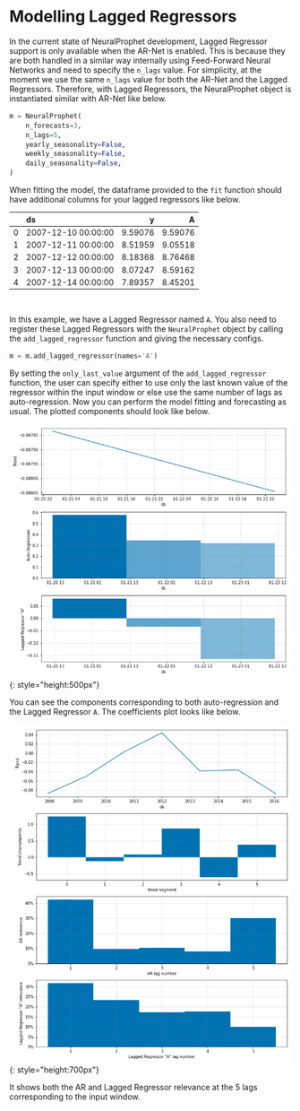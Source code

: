 # Modelling Lagged Regressors

In the current state of NeuralProphet development, Lagged Regressor support is 
only available when the AR-Net is enabled. This is because they are both handled in a similar way internally 
using Feed-Forward Neural Networks and need to specify the `n_lags` value. For simplicity, at the moment
we use the same `n_lags` value for both the AR-Net and the Lagged Regressors. Therefore, with Lagged Regressors,
the NeuralProphet object is instantiated similar with AR-Net like below.

```python
m = NeuralProphet(
    n_forecasts=3,
    n_lags=5,
    yearly_seasonality=False,
    weekly_seasonality=False,
    daily_seasonality=False,
)
``` 

When fitting the model, the dataframe provided to the `fit` function should have additional
columns for your lagged regressors like below.

|      | ds                  |        y |        A |
|-----:|:--------------------|---------:|---------:|
|    0 | 2007-12-10 00:00:00 |  9.59076 |  9.59076 |
|    1 | 2007-12-11 00:00:00 |  8.51959 |  9.05518 |
|    2 | 2007-12-12 00:00:00 |  8.18368 |  8.76468 |
|    3 | 2007-12-13 00:00:00 |  8.07247 |  8.59162 |
|    4 | 2007-12-14 00:00:00 |  7.89357 |  8.45201 |

<br />

In this example, we have a Lagged Regressor named `A`. You also need to register these
Lagged Regressors with the `NeuralProphet` object by calling the `add_lagged_regressor` function
and giving the necessary configs.

```python
m = m.add_lagged_regressor(names='A')
```
By setting the `only_last_value` argument of the `add_lagged_regressor` function, the user can
specify either to use only the last known value of the regressor within the input window or 
else use the same number of lags as auto-regression. Now you can perform the model fitting and forecasting as usual. 
The plotted components should look
like below.

![plot-comp-1](images/plot_comp_lag_reg_1.png){: style="height:500px"}

You can see the components corresponding to both auto-regression and the Lagged Regressor `A`.
The coefficients plot looks like below.

 
![plot-param-1](images/plot_param_lag_reg_1.png){: style="height:700px"}

It shows both the AR and Lagged Regressor relevance at the 5 lags corresponding to the input window.

<Lagged regressors too can be regularized. This is done by specifying the required regularization
strength when registering the lagged regressors with the NeuralProphet object as below.>






